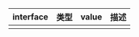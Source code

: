| interface | 类型 | value | 描述 |
| --------- | ---- | ----- | ---- |
|           |      |       |      |
